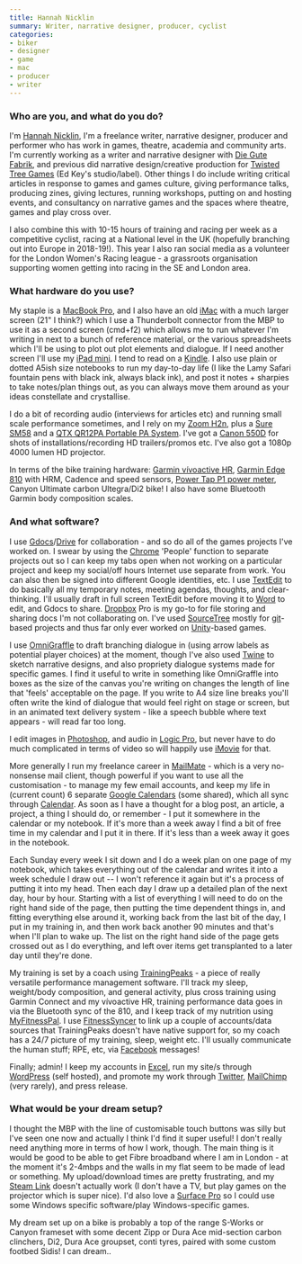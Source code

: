 ```yaml
---
title: Hannah Nicklin
summary: Writer, narrative designer, producer, cyclist
categories:
- biker
- designer
- game
- mac
- producer
- writer
---
```


### Who are you, and what do you do?

I'm [Hannah Nicklin](http://www.hannahnicklin.com/ "Hannah's website."), I'm a freelance writer, narrative designer, producer and performer who has work in games, theatre, academia and community arts. I'm currently working as a writer and narrative designer with [Die Gute Fabrik](http://gutefabrik.com/ "A Dutch/American gaming studio."), and previous did narrative design/creative production for [Twisted Tree Games](http://twistedtreegames.com/ "A UK gaming studio.") (Ed Key's studio/label). Other things I do include writing critical articles in response to games and games culture, giving performance talks, producing zines, giving lectures, running workshops, putting on and hosting events, and consultancy on narrative games and the spaces where theatre, games and play cross over.

I also combine this with 10-15 hours of training and racing per week as a competitive cyclist, racing at a National level in the UK (hopefully branching out into Europe in 2018-19!). This year I also ran social media as a volunteer for the London Women's Racing league - a grassroots organisation supporting women getting into racing in the SE and London area.

### What hardware do you use?

My staple is a [MacBook Pro][macbook-pro], and I also have an old [iMac][] with a much larger screen (21" I think?) which I use a Thunderbolt connector from the MBP to use it as a second screen (cmd+f2) which allows me to run whatever I'm writing in next to a bunch of reference material, or the various spreadsheets which I'll be using to plot out plot elements and dialogue. If I need another screen I'll use my [iPad mini][ipad-mini]. I tend to read on a [Kindle][]. I also use plain or dotted A5ish size notebooks to run my day-to-day life (I like the Lamy Safari fountain pens with black ink, always black ink), and post it notes + sharpies to take notes/plan things out, as you can always move them around as your ideas constellate and crystallise.

I do a bit of recording audio (interviews for articles etc) and running small scale performance sometimes, and I rely on my [Zoom H2n][h2n], plus a [Sure SM58][sm58] and a [QTX QR12PA Portable PA System][qr12pa]. I've got a [Canon 550D][eos-550d] for shots of installations/recording HD trailers/promos etc. I've also got a 1080p 4000 lumen HD projector.

In terms of the bike training hardware: [Garmin vívoactive HR][vivoactive-hr], [Garmin Edge 810][edge-810] with HRM, Cadence and speed sensors, [Power Tap P1 power meter][p1], Canyon Ultimate carbon Ultegra/Di2 bike! I also have some Bluetooth Garmin body composition scales.

### And what software?

I use [Gdocs][google-docs]/[Drive][google-drive] for collaboration - and so do all of the games projects I've worked on. I swear by using the [Chrome][] 'People' function to separate projects out so I can keep my tabs open when not working on a particular project and keep my social/off hours Internet use separate from work. You can also then be signed into different Google identities, etc. I use [TextEdit][] to do basically all my temporary notes, meeting agendas, thoughts, and clear-thinking. I'll usually draft in full screen TextEdit before moving it to [Word][] to edit, and Gdocs to share. [Dropbox][] Pro is my go-to for file storing and sharing docs I'm not collaborating on. I've used [SourceTree][] mostly for [git][]-based projects and thus far only ever worked on [Unity][]-based games.

I use [OmniGraffle][] to draft branching dialogue in (using arrow labels as potential player choices) at the moment, though I've also used [Twine][] to sketch narrative designs, and also propriety dialogue systems made for specific games. I find it useful to write in something like OmniGraffle into boxes as the size of the canvas you're writing on changes the length of line that 'feels' acceptable on the page. If you write to A4 size line breaks you'll often write the kind of dialogue that would feel right on stage or screen, but in an animated text delivery system - like a speech bubble where text appears - will read far too long.

I edit images in [Photoshop][], and audio in [Logic Pro][logic-pro], but never have to do much complicated in terms of video so will happily use [iMovie][] for that.

More generally I run my freelance career in [MailMate][] - which is a very no-nonsense mail client, though powerful if you want to use all the customisation - to manage my few email accounts, and keep my life in (current count) 6 separate [Google Calendars][google-calendar] (some shared), which all sync through [Calendar][]. As soon as I have a thought for a blog post, an article, a project, a thing I should do, or remember - I put it somewhere in the calendar or my notebook. If it's more than a week away I find a bit of free time in my calendar and I put it in there. If it's less than a week away it goes in the notebook.

Each Sunday every week I sit down and I do a week plan on one page of my notebook, which takes everything out of the calendar and writes it into a week schedule I draw out -- I won't reference it again but it's a process of putting it into my head. Then each day I draw up a detailed plan of the next day, hour by hour. Starting with a list of everything I will need to do on the right hand side of the page, then putting the time dependent things in, and fitting everything else around it, working back from the last bit of the day, I put in my training in, and then work back another 90 minutes and that's when I'll plan to wake up. The list on the right hand side of the page gets crossed out as I do everything, and left over items get transplanted to a later day until they're done.

My training is set by a coach using [TrainingPeaks][] - a piece of really versatile performance management software. I'll track my sleep, weight/body composition, and general activity, plus cross training using Garmin Connect and my vívoactive HR, training performance data goes in via the Bluetooth sync of the 810, and I keep track of my nutrition using [MyFitnessPal][]. I use [FitnessSyncer][] to link up a couple of accounts/data sources that TrainingPeaks doesn't have native support for, so my coach has a 24/7 picture of my training, sleep, weight etc. I'll usually communicate the human stuff; RPE, etc, via [Facebook][] messages!

Finally; admin! I keep my accounts in [Excel][], run my site/s through [WordPress][] (self hosted), and promote my work through [Twitter][], [MailChimp][] (very rarely), and press release.

### What would be your dream setup?

I thought the MBP with the line of customisable touch buttons was silly but I've seen one now and actually I think I'd find it super useful! I don't really need anything more in terms of how I work, though. The main thing is it would be good to be able to get Fibre broadband where I am in London - at the moment it's 2-4mbps and the walls in my flat seem to be made of lead or something. My upload/download times are pretty frustrating, and my [Steam Link][steam-link] doesn't actually work (I don't have a TV, but play games on the projector which is super nice). I'd also love a [Surface Pro][surface-pro] so I could use some Windows specific software/play Windows-specific games.

My dream set up on a bike is probably a top of the range S-Works or Canyon frameset with some decent Zipp or Dura Ace mid-section carbon clinchers, Di2, Dura Ace groupset, conti tyres, paired with some custom footbed Sidis! I can dream..

[calendar]: https://en.wikipedia.org/wiki/Calendar_(Apple) "The calendar software included with macOS."
[chrome]: https://www.google.com/intl/en/chrome/browser/ "A WebKit-based browser, where each tab runs in its own thread."
[dropbox]: https://www.dropbox.com/ "Online syncing and storage."
[edge-810]: https://buy.garmin.com/en-US/US/p/112912 "A bike computer."
[eos-550d]: https://en.wikipedia.org/wiki/Canon_EOS_550D "An 18 megapixel camera."
[excel]: https://products.office.com/en-us/excel "A spreadsheet application."
[facebook]: https://www.facebook.com/ "A social networking site."
[fitnesssyncer]: https://www.fitnesssyncer.com "A service for aggregating fitness tracking data."
[git]: https://git-scm.com/ "A version control system."
[google-calendar]: https://en.wikipedia.org/wiki/Google_Calendar "A web-based calendar client."
[google-docs]: https://en.wikipedia.org/wiki/Google_Docs "A web-based office suite."
[google-drive]: https://drive.google.com/ "A cloud storage service."
[h2n]: https://en.wikipedia.org/wiki/Zoom_H2n_Handy_Recorder "A portable audio recorder."
[imac]: https://www.apple.com/imac/ "An all-in-one computer."
[imovie]: https://www.apple.com/imovie/ "A Mac OS X video editor, included in iLife."
[ipad-mini]: https://www.apple.com/ipad-mini/ "A 7.9 inch tablet device."
[kindle]: https://www.amazon.com/Kindle-Ereader-ebook-reader/dp/B007HCCNJU "A digital book reader."
[logic-pro]: https://www.apple.com/logic-pro/ "A professional audio application for the Mac."
[macbook-pro]: https://www.apple.com/macbook-pro/ "A laptop."
[mailchimp]: https://mailchimp.com/ "A templated mailing list system."
[mailmate]: https://freron.com/ "An email client for macOS."
[myfitnesspal]: http://myfitnesspal.com/ "A fitness tracking service."
[omnigraffle]: https://www.omnigroup.com/omnigraffle/ "Diagramming software for the Mac."
[p1]: https://www.powertap.com/product/powertap-p1-pedals "Fitness-tracking bicycle pedals."
[photoshop]: https://www.adobe.com/products/photoshop.html "A bitmap image editor."
[qr12pa]: https://www.amazon.com/QTX-Sound-12-Portable-System/dp/B004CYZQX6 "A portable PA system."
[sm58]: http://www.shure.com/americas/products/microphones/sm/sm58-vocal-microphone "A vocal microphone."
[sourcetree]: https://www.sourcetreeapp.com/ "A Mac GUI client for Git, Subversion and Mercurial."
[steam-link]: https://en.wikipedia.org/wiki/Steam_Link "A device for streaming Steam games to a TV."
[surface-pro]: http://www.microsoft.com/surface/en-us/support/browse/surface-windows-8-pro "A tablet/laptop hybrid."
[textedit]: https://support.apple.com/en-us/HT2523 "A text editor included with Mac OS X."
[trainingpeaks]: http://www.trainingpeaks.com "A training and workout tracking service."
[twine]: http://twinery.org/ "A tool for creating non-linear stories."
[twitter]: https://twitter.com/ "An online micro-blogging platform."
[unity]: https://unity3d.com/unity/ "A cross-platform game development tool."
[vivoactive-hr]: https://buy.garmin.com/en-US/US/p/538374 "A GPS fitness tracker/watch."
[word]: https://products.office.com/en-us/word "A document editor."
[wordpress]: https://wordpress.com/ "Weblog publishing software."
